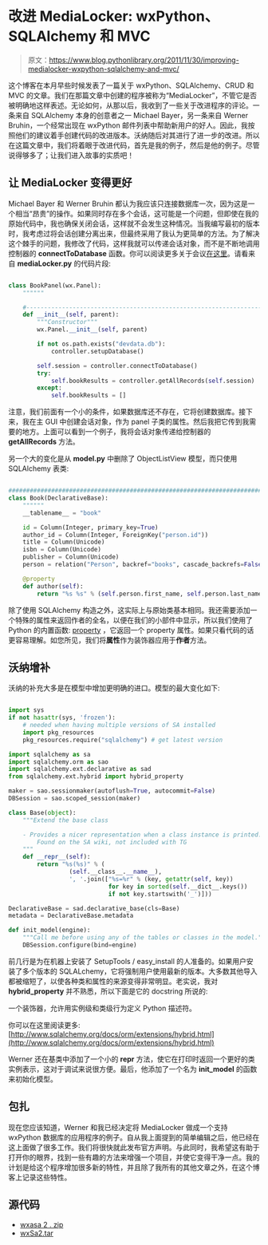 # 改进 MediaLocker: wxPython、SQLAlchemy 和 MVC

> 原文：<https://www.blog.pythonlibrary.org/2011/11/30/improving-medialocker-wxpython-sqlalchemy-and-mvc/>

这个博客在本月早些时候发表了一篇关于 wxPython、SQLAlchemy、CRUD 和 MVC 的文章。我们在那篇文章中创建的程序被称为“MediaLocker”，不管它是否被明确地这样表述。无论如何，从那以后，我收到了一些关于改进程序的评论。一条来自 SQLAlchemy 本身的创意者之一 Michael Bayer，另一条来自 Werner Bruhin，一个经常出现在 wxPython 邮件列表中帮助新用户的好人。因此，我按照他们的建议着手创建代码的改进版本。沃纳随后对其进行了进一步的改进。所以在这篇文章中，我们将着眼于改进代码，首先是我的例子，然后是他的例子。尽管说得够多了；让我们进入故事的实质吧！

## 让 MediaLocker 变得更好

Michael Bayer 和 Werner Bruhin 都认为我应该只连接数据库一次，因为这是一个相当“昂贵”的操作。如果同时存在多个会话，这可能是一个问题，但即使在我的原始代码中，我也确保关闭会话，这样就不会发生这种情况。当我编写最初的版本时，我考虑过将会话创建分离出来，但最终采用了我认为更简单的方法。为了解决这个棘手的问题，我修改了代码，这样我就可以传递会话对象，而不是不断地调用控制器的 **connectToDatabase** 函数。你可以阅读更多关于会议[在这里](http://www.sqlalchemy.org/docs/orm/session.html?highlight=session)。请看来自 **mediaLocker.py** 的代码片段:

```py

class BookPanel(wx.Panel):
    """"""

    #----------------------------------------------------------------------
    def __init__(self, parent):
        """Constructor"""
        wx.Panel.__init__(self, parent)

        if not os.path.exists("devdata.db"):
            controller.setupDatabase()

        self.session = controller.connectToDatabase()
        try:
            self.bookResults = controller.getAllRecords(self.session)
        except:
            self.bookResults = []

```

注意，我们前面有一个小的条件，如果数据库还不存在，它将创建数据库。接下来，我在主 GUI 中创建会话对象，作为 panel 子类的属性。然后我把它传到我需要的地方。上面可以看到一个例子，我将会话对象传递给控制器的 **getAllRecords** 方法。

另一个大的变化是从 **model.py** 中删除了 ObjectListView 模型，而只使用 SQLAlchemy 表类:

```py

########################################################################
class Book(DeclarativeBase):
    """"""
    __tablename__ = "book"

    id = Column(Integer, primary_key=True)
    author_id = Column(Integer, ForeignKey("person.id"))
    title = Column(Unicode)
    isbn = Column(Unicode)
    publisher = Column(Unicode)
    person = relation("Person", backref="books", cascade_backrefs=False)

    @property
    def author(self):
        return "%s %s" % (self.person.first_name, self.person.last_name)

```

除了使用 SQLAlchemy 构造之外，这实际上与原始类基本相同。我还需要添加一个特殊的属性来返回作者的全名，以便在我们的小部件中显示，所以我们使用了 Python 的内置函数: [property](http://docs.python.org/library/functions.html#property) ，它返回一个 property 属性。如果只看代码的话更容易理解。如您所见，我们将**属性**作为装饰器应用于**作者**方法。

## 沃纳增补

沃纳的补充大多是在模型中增加更明确的进口。模型的最大变化如下:

```py

import sys
if not hasattr(sys, 'frozen'):
    # needed when having multiple versions of SA installed
    import pkg_resources
    pkg_resources.require("sqlalchemy") # get latest version

import sqlalchemy as sa
import sqlalchemy.orm as sao
import sqlalchemy.ext.declarative as sad
from sqlalchemy.ext.hybrid import hybrid_property

maker = sao.sessionmaker(autoflush=True, autocommit=False)
DBSession = sao.scoped_session(maker)

class Base(object):
    """Extend the base class

    - Provides a nicer representation when a class instance is printed.
        Found on the SA wiki, not included with TG
    """
    def __repr__(self):
        return "%s(%s)" % (
                 (self.__class__.__name__),
                 ', '.join(["%s=%r" % (key, getattr(self, key))
                            for key in sorted(self.__dict__.keys())
                            if not key.startswith('_')]))

DeclarativeBase = sad.declarative_base(cls=Base)
metadata = DeclarativeBase.metadata

def init_model(engine):
    """Call me before using any of the tables or classes in the model."""
    DBSession.configure(bind=engine)

```

前几行是为在机器上安装了 SetupTools / easy_install 的人准备的。如果用户安装了多个版本的 SQLALchemy，它将强制用户使用最新的版本。大多数其他导入都被缩短了，以使各种类和属性的来源变得非常明显。老实说，我对 **hybrid_property** 并不熟悉，所以下面是它的 docstring 所说的:

一个装饰器，允许用实例级和类级行为定义 Python 描述符。

你可以在这里阅读更多:[http://www.sqlalchemy.org/docs/orm/extensions/hybrid.html](http://www.sqlalchemy.org/docs/orm/extensions/hybrid.html)

Werner 还在基类中添加了一个小的 **__repr__** 方法，使它在打印时返回一个更好的类实例表示，这对于调试来说很方便。最后，他添加了一个名为 **init_model** 的函数来初始化模型。

## 包扎

现在您应该知道，Werner 和我已经决定将 MediaLocker 做成一个支持 wxPython 数据库的应用程序的例子。自从我上面提到的简单编辑之后，他已经在这上面做了很多工作。我们将很快就此发布官方声明。与此同时，我希望这有助于打开你的眼界，找到一些有趣的方法来增强一个项目，并使它变得干净一点。我的计划是给这个程序增加很多新的特性，并且除了我所有的其他文章之外，在这个博客上记录这些特性。

## 源代码

*   [wxasa 2 . zip](https://www.blog.pythonlibrary.org/wp-content/uploads/2011/11/wxSa2.zip)
*   [wxSa2.tar](https://www.blog.pythonlibrary.org/wp-content/uploads/2011/11/wxSa2.tar)